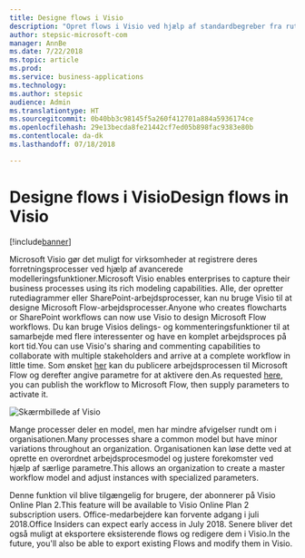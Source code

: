 ```yaml
---
title: Designe flows i Visio
description: "Opret flows i Visio ved hjælp af standardbegreber fra rutediagrammer, og eksportér dine flows til Visio, hvor du nemt kan visualisere dem."
author: stepsic-microsoft-com
manager: AnnBe
ms.date: 7/22/2018
ms.topic: article
ms.prod: 
ms.service: business-applications
ms.technology: 
ms.author: stepsic
audience: Admin
ms.translationtype: HT
ms.sourcegitcommit: 0b40bb3c98145f5a260f412701a884a5936174ce
ms.openlocfilehash: 29e13becda8fe21442cf7ed05b898fac9383e80b
ms.contentlocale: da-dk
ms.lasthandoff: 07/18/2018

---
```

# <a name="design-flows-in-visio"></a><span data-ttu-id="c065c-103">Designe flows i Visio</span><span class="sxs-lookup"><span data-stu-id="c065c-103">Design flows in Visio</span></span>


[!include[banner](../../includes/banner.md)]

<span data-ttu-id="c065c-104">Microsoft Visio gør det muligt for virksomheder at registrere deres forretningsprocesser ved hjælp af avancerede modelleringsfunktioner.</span><span class="sxs-lookup"><span data-stu-id="c065c-104">Microsoft Visio enables enterprises to capture their business processes using its rich modeling capabilities.</span></span> <span data-ttu-id="c065c-105">Alle, der opretter rutediagrammer eller SharePoint-arbejdsprocesser, kan nu bruge Visio til at designe Microsoft Flow-arbejdsprocesser.</span><span class="sxs-lookup"><span data-stu-id="c065c-105">Anyone who creates flowcharts or SharePoint workflows can now use Visio to design Microsoft Flow workflows.</span></span> <span data-ttu-id="c065c-106">Du kan bruge Visios delings- og kommenteringsfunktioner til at samarbejde med flere interessenter og have en komplet arbejdsproces på kort tid.</span><span class="sxs-lookup"><span data-stu-id="c065c-106">You can use Visio's sharing and commenting capabilities to collaborate with multiple stakeholders and arrive at a complete workflow in little time.</span></span> <span data-ttu-id="c065c-107">Som ønsket [her](https://powerusers.microsoft.com/t5/Flow-Ideas/Interactively-Build-Microsoft-WORKFlows-visually-in-Visio-Two/idi-p/54269) kan du publicere arbejdsprocessen til Microsoft Flow og derefter angive parametre for at aktivere den.</span><span class="sxs-lookup"><span data-stu-id="c065c-107">As requested [here](https://powerusers.microsoft.com/t5/Flow-Ideas/Interactively-Build-Microsoft-WORKFlows-visually-in-Visio-Two/idi-p/54269), you can publish the workflow to Microsoft Flow, then supply parameters to activate it.</span></span>

![Skærmbillede af Visio](media/visio_01.png)

<span data-ttu-id="c065c-109">Mange processer deler en model, men har mindre afvigelser rundt om i organisationen.</span><span class="sxs-lookup"><span data-stu-id="c065c-109">Many processes share a common model but have minor variations throughout an organization.</span></span> <span data-ttu-id="c065c-110">Organisationen kan løse dette ved at oprette en overordnet arbejdsprocesmodel og justere forekomster ved hjælp af særlige parametre.</span><span class="sxs-lookup"><span data-stu-id="c065c-110">This allows an organization to create a master workflow model and adjust instances with specialized parameters.</span></span>

<span data-ttu-id="c065c-111">Denne funktion vil blive tilgængelig for brugere, der abonnerer på Visio Online Plan 2.</span><span class="sxs-lookup"><span data-stu-id="c065c-111">This feature will be available to Visio Online Plan 2 subscription users.</span></span> <span data-ttu-id="c065c-112">Office-medarbejdere kan forvente adgang i juli 2018.</span><span class="sxs-lookup"><span data-stu-id="c065c-112">Office Insiders can expect early access in July 2018.</span></span> <span data-ttu-id="c065c-113">Senere bliver det også muligt at eksportere eksisterende flows og redigere dem i Visio.</span><span class="sxs-lookup"><span data-stu-id="c065c-113">In the future, you'll also be able to export existing Flows and modify them in Visio.</span></span>


